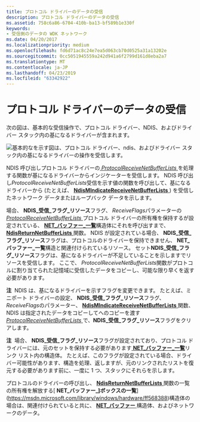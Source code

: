 ```yaml
---
title: プロトコル ドライバーのデータの受信
description: プロトコル ドライバーのデータの受信
ms.assetid: 758c6a86-6704-410b-ba13-bf589b1e330f
keywords:
- 受信側のデータの WDK ネットワーク
ms.date: 04/20/2017
ms.localizationpriority: medium
ms.openlocfilehash: fd6d71ac8c24e7ea5d063cb70d0525a31a13202e
ms.sourcegitcommit: 0cc5051945559a242d941a6f2799d161d8eba2a7
ms.translationtype: MT
ms.contentlocale: ja-JP
ms.lasthandoff: 04/23/2019
ms.locfileid: "63342922"
---
```

# <a name="receiving-data-in-protocol-drivers"></a>プロトコル ドライバーのデータの受信





次の図は、基本的な受信操作で、プロトコル ドライバー、NDIS、およびドライバー スタック内の基になるドライバーが含まれます。

![基本的なを示す図は、プロトコル ドライバー、ndis、およびドライバー スタック内の基になるドライバーの操作を受信します。](images/protocolreceive.png)

NDIS 呼び出しプロトコル ドライバーの[ *ProtocolReceiveNetBufferLists* ](https://msdn.microsoft.com/library/windows/hardware/ff570267)を処理する関数が基になるドライバーからインジケーターを受信します。 NDIS 呼び出し*ProtocolReceiveNetBufferLists*受信を示す値の関数を呼び出して、基になるドライバーから (たとえば、 [ **NdisMIndicateReceiveNetBufferLists** ](https://msdn.microsoft.com/library/windows/hardware/ff563598)) を受信したネットワーク データまたはループバック データを示します。

場合、 **NDIS\_受信\_フラグ\_リソース**フラグ、 *ReceiveFlags*パラメーターの[ *ProtocolReceiveNetBufferLists* ](https://msdn.microsoft.com/library/windows/hardware/ff570267)プロトコル ドライバーの所有権を保持するが設定されている、 [ **NET\_バッファー\_一覧**](https://msdn.microsoft.com/library/windows/hardware/ff568388)構造体にそれを呼び出すまで、 [ **NdisReturnNetBufferLists** ](https://msdn.microsoft.com/library/windows/hardware/ff564534)関数。 NDIS が設定されている場合、 **NDIS\_受信\_フラグ\_リソース**フラグは、プロトコルのドライバーを保持できません、 **NET\_バッファー\_一覧**構造と関連付けられているリソース。 セット**NDIS\_受信\_フラグ\_リソース**フラグは、基になるドライバーが不足していることを示しますでリソースを受信します。 ここで、 *ProtocolReceiveNetBufferLists*関数がプロトコルに割り当てられた記憶域に受信したデータをコピーし、可能な限り早くを返す必要があります。

**注**  NDIS は、基になるドライバーを示すフラグを変更できます。 たとえば、ミニポート ドライバーの設定、 **NDIS\_受信\_フラグ\_リソース**フラグ、 *ReceiveFlags*のパラメーター、 [ **NdisMIndicateReceiveNetBufferLists** ](https://msdn.microsoft.com/library/windows/hardware/ff563598)関数、NDIS は指定されたデータをコピーしてへのコピーを渡す[ *ProtocolReceiveNetBufferLists* ](https://msdn.microsoft.com/library/windows/hardware/ff570267)で、**NDIS\_受信\_フラグ\_リソース**フラグをクリアします。

 

**注**  場合、 **NDIS\_受信\_フラグ\_リソース**フラグが設定されており、プロトコル ドライバーには、元のセットを保持する必要があります[ **NET\_バッファー\_一覧**](https://msdn.microsoft.com/library/windows/hardware/ff568388)リンク リスト内の構造体。 たとえば、このフラグが設定されている場合、ドライバー可能性があります、構造を処理、返しますが、元のリンクされたリストを復元する必要があります前に、一度に 1 つ、スタックにそれらを示します。

 

プロトコルのドライバーの呼び出し、 [ **NdisReturnNetBufferLists** ](https://msdn.microsoft.com/library/windows/hardware/ff564534)関数の一覧の所有権を解放する[ **NET\_バッファー\_]ボックスの一覧**](https://msdn.microsoft.com/library/windows/hardware/ff568388)構造体の場合は、関連付けられていると共に、 [ **NET\_バッファー** ](https://msdn.microsoft.com/library/windows/hardware/ff568376)構造体、およびネットワークのデータ。

 

 





